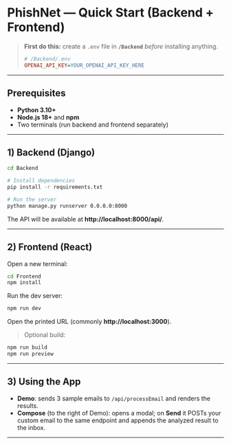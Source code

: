 # PhishNet — Quick Start (Backend + Frontend)

> **First do this:** create a `.env` file in **`/Backend`** *before* installing anything.
>
> ```ini
> # /Backend/.env
> OPENAI_API_KEY=YOUR_OPENAI_API_KEY_HERE
> ```

---

## Prerequisites
- **Python 3.10+**
- **Node.js 18+** and **npm**
- Two terminals (run backend and frontend separately)

---

## 1) Backend (Django)

```bash
cd Backend

# Install dependencies
pip install -r requirements.txt

# Run the server
python manage.py runserver 0.0.0.0:8000
```
The API will be available at **http://localhost:8000/api/**.

---

## 2) Frontend (React)

Open a new terminal:

```bash
cd Frontend
npm install
```

Run the dev server:
```bash
npm run dev
```
Open the printed URL (commonly **http://localhost:3000**).

> Optional build:
```bash
npm run build
npm run preview
```

---

## 3) Using the App
- **Demo**: sends 3 sample emails to `/api/processEmail` and renders the results.
- **Compose** (to the right of Demo): opens a modal; on **Send** it POSTs your custom email to the same endpoint and appends the analyzed result to the inbox.

---